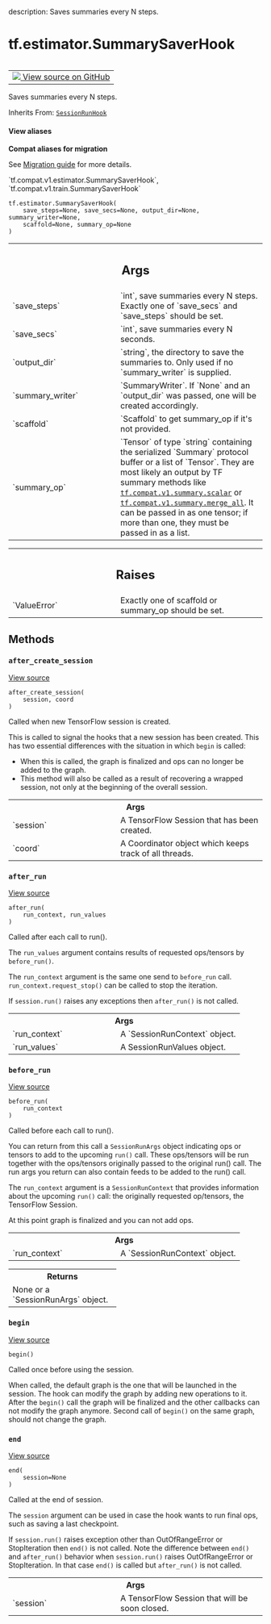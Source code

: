 description: Saves summaries every N steps.

<div itemscope itemtype="http://developers.google.com/ReferenceObject">
<meta itemprop="name" content="tf.estimator.SummarySaverHook" />
<meta itemprop="path" content="Stable" />
<meta itemprop="property" content="__init__"/>
<meta itemprop="property" content="after_create_session"/>
<meta itemprop="property" content="after_run"/>
<meta itemprop="property" content="before_run"/>
<meta itemprop="property" content="begin"/>
<meta itemprop="property" content="end"/>
</div>

# tf.estimator.SummarySaverHook

<!-- Insert buttons and diff -->

<table class="tfo-notebook-buttons tfo-api nocontent" align="left">
<td>
  <a target="_blank" href="https://github.com/tensorflow/tensorflow/blob/r2.4/tensorflow/python/training/basic_session_run_hooks.py#L779-L884">
    <img src="https://www.tensorflow.org/images/GitHub-Mark-32px.png" />
    View source on GitHub
  </a>
</td>
</table>



Saves summaries every N steps.

Inherits From: [`SessionRunHook`](../../tf/estimator/SessionRunHook.md)

<section class="expandable">
  <h4 class="showalways">View aliases</h4>
  <p>
<b>Compat aliases for migration</b>
<p>See
<a href="https://www.tensorflow.org/guide/migrate">Migration guide</a> for
more details.</p>
<p>`tf.compat.v1.estimator.SummarySaverHook`, `tf.compat.v1.train.SummarySaverHook`</p>
</p>
</section>

<pre class="devsite-click-to-copy prettyprint lang-py tfo-signature-link">
<code>tf.estimator.SummarySaverHook(
    save_steps=None, save_secs=None, output_dir=None, summary_writer=None,
    scaffold=None, summary_op=None
)
</code></pre>



<!-- Placeholder for "Used in" -->


<!-- Tabular view -->
 <table class="responsive fixed orange">
<colgroup><col width="214px"><col></colgroup>
<tr><th colspan="2"><h2 class="add-link">Args</h2></th></tr>

<tr>
<td>
`save_steps`
</td>
<td>
`int`, save summaries every N steps. Exactly one of
`save_secs` and `save_steps` should be set.
</td>
</tr><tr>
<td>
`save_secs`
</td>
<td>
`int`, save summaries every N seconds.
</td>
</tr><tr>
<td>
`output_dir`
</td>
<td>
`string`, the directory to save the summaries to. Only used if
no `summary_writer` is supplied.
</td>
</tr><tr>
<td>
`summary_writer`
</td>
<td>
`SummaryWriter`. If `None` and an `output_dir` was passed,
one will be created accordingly.
</td>
</tr><tr>
<td>
`scaffold`
</td>
<td>
`Scaffold` to get summary_op if it's not provided.
</td>
</tr><tr>
<td>
`summary_op`
</td>
<td>
`Tensor` of type `string` containing the serialized `Summary`
protocol buffer or a list of `Tensor`. They are most likely an output by
TF summary methods like <a href="../../tf/compat/v1/summary/scalar.md"><code>tf.compat.v1.summary.scalar</code></a> or
<a href="../../tf/compat/v1/summary/merge_all.md"><code>tf.compat.v1.summary.merge_all</code></a>. It can be passed in as one tensor; if
more than one, they must be passed in as a list.
</td>
</tr>
</table>



<!-- Tabular view -->
 <table class="responsive fixed orange">
<colgroup><col width="214px"><col></colgroup>
<tr><th colspan="2"><h2 class="add-link">Raises</h2></th></tr>

<tr>
<td>
`ValueError`
</td>
<td>
Exactly one of scaffold or summary_op should be set.
</td>
</tr>
</table>



## Methods

<h3 id="after_create_session"><code>after_create_session</code></h3>

<a target="_blank" href="https://github.com/tensorflow/tensorflow/blob/r2.4/tensorflow/python/training/session_run_hook.py#L112-L127">View source</a>

<pre class="devsite-click-to-copy prettyprint lang-py tfo-signature-link">
<code>after_create_session(
    session, coord
)
</code></pre>

Called when new TensorFlow session is created.

This is called to signal the hooks that a new session has been created. This
has two essential differences with the situation in which `begin` is called:

* When this is called, the graph is finalized and ops can no longer be added
    to the graph.
* This method will also be called as a result of recovering a wrapped
    session, not only at the beginning of the overall session.

<!-- Tabular view -->
 <table class="responsive fixed orange">
<colgroup><col width="214px"><col></colgroup>
<tr><th colspan="2">Args</th></tr>

<tr>
<td>
`session`
</td>
<td>
A TensorFlow Session that has been created.
</td>
</tr><tr>
<td>
`coord`
</td>
<td>
A Coordinator object which keeps track of all threads.
</td>
</tr>
</table>



<h3 id="after_run"><code>after_run</code></h3>

<a target="_blank" href="https://github.com/tensorflow/tensorflow/blob/r2.4/tensorflow/python/training/basic_session_run_hooks.py#L841-L861">View source</a>

<pre class="devsite-click-to-copy prettyprint lang-py tfo-signature-link">
<code>after_run(
    run_context, run_values
)
</code></pre>

Called after each call to run().

The `run_values` argument contains results of requested ops/tensors by
`before_run()`.

The `run_context` argument is the same one send to `before_run` call.
`run_context.request_stop()` can be called to stop the iteration.

If `session.run()` raises any exceptions then `after_run()` is not called.

<!-- Tabular view -->
 <table class="responsive fixed orange">
<colgroup><col width="214px"><col></colgroup>
<tr><th colspan="2">Args</th></tr>

<tr>
<td>
`run_context`
</td>
<td>
A `SessionRunContext` object.
</td>
</tr><tr>
<td>
`run_values`
</td>
<td>
A SessionRunValues object.
</td>
</tr>
</table>



<h3 id="before_run"><code>before_run</code></h3>

<a target="_blank" href="https://github.com/tensorflow/tensorflow/blob/r2.4/tensorflow/python/training/basic_session_run_hooks.py#L830-L839">View source</a>

<pre class="devsite-click-to-copy prettyprint lang-py tfo-signature-link">
<code>before_run(
    run_context
)
</code></pre>

Called before each call to run().

You can return from this call a `SessionRunArgs` object indicating ops or
tensors to add to the upcoming `run()` call.  These ops/tensors will be run
together with the ops/tensors originally passed to the original run() call.
The run args you return can also contain feeds to be added to the run()
call.

The `run_context` argument is a `SessionRunContext` that provides
information about the upcoming `run()` call: the originally requested
op/tensors, the TensorFlow Session.

At this point graph is finalized and you can not add ops.

<!-- Tabular view -->
 <table class="responsive fixed orange">
<colgroup><col width="214px"><col></colgroup>
<tr><th colspan="2">Args</th></tr>

<tr>
<td>
`run_context`
</td>
<td>
A `SessionRunContext` object.
</td>
</tr>
</table>



<!-- Tabular view -->
 <table class="responsive fixed orange">
<colgroup><col width="214px"><col></colgroup>
<tr><th colspan="2">Returns</th></tr>
<tr class="alt">
<td colspan="2">
None or a `SessionRunArgs` object.
</td>
</tr>

</table>



<h3 id="begin"><code>begin</code></h3>

<a target="_blank" href="https://github.com/tensorflow/tensorflow/blob/r2.4/tensorflow/python/training/basic_session_run_hooks.py#L821-L828">View source</a>

<pre class="devsite-click-to-copy prettyprint lang-py tfo-signature-link">
<code>begin()
</code></pre>

Called once before using the session.

When called, the default graph is the one that will be launched in the
session.  The hook can modify the graph by adding new operations to it.
After the `begin()` call the graph will be finalized and the other callbacks
can not modify the graph anymore. Second call of `begin()` on the same
graph, should not change the graph.

<h3 id="end"><code>end</code></h3>

<a target="_blank" href="https://github.com/tensorflow/tensorflow/blob/r2.4/tensorflow/python/training/basic_session_run_hooks.py#L863-L865">View source</a>

<pre class="devsite-click-to-copy prettyprint lang-py tfo-signature-link">
<code>end(
    session=None
)
</code></pre>

Called at the end of session.

The `session` argument can be used in case the hook wants to run final ops,
such as saving a last checkpoint.

If `session.run()` raises exception other than OutOfRangeError or
StopIteration then `end()` is not called.
Note the difference between `end()` and `after_run()` behavior when
`session.run()` raises OutOfRangeError or StopIteration. In that case
`end()` is called but `after_run()` is not called.

<!-- Tabular view -->
 <table class="responsive fixed orange">
<colgroup><col width="214px"><col></colgroup>
<tr><th colspan="2">Args</th></tr>

<tr>
<td>
`session`
</td>
<td>
A TensorFlow Session that will be soon closed.
</td>
</tr>
</table>





